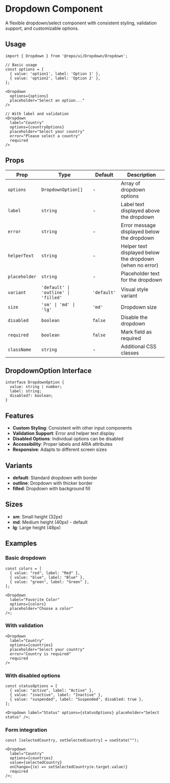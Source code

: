 # Dropdown Component

A flexible dropdown/select component with consistent styling, validation support, and customizable options.

## Usage

```tsx
import { Dropdown } from '@repo/ui/Dropdown/Dropdown';

// Basic usage
const options = [
  { value: 'option1', label: 'Option 1' },
  { value: 'option2', label: 'Option 2' },
];

<Dropdown
  options={options}
  placeholder="Select an option..."
/>

// With label and validation
<Dropdown
  label="Country"
  options={countryOptions}
  placeholder="Select your country"
  error="Please select a country"
  required
/>
```

## Props

| Prop          | Type                                 | Default     | Description                                              |
| ------------- | ------------------------------------ | ----------- | -------------------------------------------------------- |
| `options`     | `DropdownOption[]`                   | -           | Array of dropdown options                                |
| `label`       | `string`                             | -           | Label text displayed above the dropdown                  |
| `error`       | `string`                             | -           | Error message displayed below the dropdown               |
| `helperText`  | `string`                             | -           | Helper text displayed below the dropdown (when no error) |
| `placeholder` | `string`                             | -           | Placeholder text for the dropdown                        |
| `variant`     | `'default' \| 'outline' \| 'filled'` | `'default'` | Visual style variant                                     |
| `size`        | `'sm' \| 'md' \| 'lg'`               | `'md'`      | Dropdown size                                            |
| `disabled`    | `boolean`                            | `false`     | Disable the dropdown                                     |
| `required`    | `boolean`                            | `false`     | Mark field as required                                   |
| `className`   | `string`                             | -           | Additional CSS classes                                   |

## DropdownOption Interface

```tsx
interface DropdownOption {
  value: string | number;
  label: string;
  disabled?: boolean;
}
```

## Features

- **Custom Styling**: Consistent with other input components
- **Validation Support**: Error and helper text display
- **Disabled Options**: Individual options can be disabled
- **Accessibility**: Proper labels and ARIA attributes
- **Responsive**: Adapts to different screen sizes

## Variants

- **default**: Standard dropdown with border
- **outline**: Dropdown with thicker border
- **filled**: Dropdown with background fill

## Sizes

- **sm**: Small height (32px)
- **md**: Medium height (40px) - default
- **lg**: Large height (48px)

## Examples

### Basic dropdown

```tsx
const colors = [
  { value: "red", label: "Red" },
  { value: "blue", label: "Blue" },
  { value: "green", label: "Green" },
];

<Dropdown
  label="Favorite Color"
  options={colors}
  placeholder="Choose a color"
/>;
```

### With validation

```tsx
<Dropdown
  label="Country"
  options={countries}
  placeholder="Select your country"
  error="Country is required"
  required
/>
```

### With disabled options

```tsx
const statusOptions = [
  { value: "active", label: "Active" },
  { value: "inactive", label: "Inactive" },
  { value: "suspended", label: "Suspended", disabled: true },
];

<Dropdown label="Status" options={statusOptions} placeholder="Select status" />;
```

### Form integration

```tsx
const [selectedCountry, setSelectedCountry] = useState("");

<Dropdown
  label="Country"
  options={countries}
  value={selectedCountry}
  onChange={(e) => setSelectedCountry(e.target.value)}
  required
/>;
```
